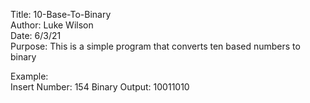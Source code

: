Title: 10-Base-To-Binary  
Author: Luke Wilson  
Date: 6/3/21  
Purpose: This is a simple program that converts ten based numbers to binary  

Example:  
Insert Number: 154
Binary Output: 10011010
